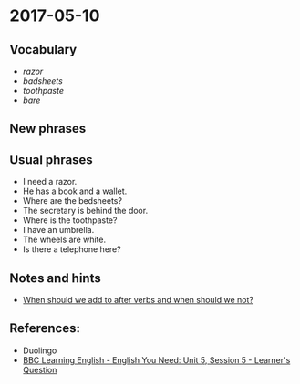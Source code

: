 # 2017-05-10

## Vocabulary

- *razor*
- *badsheets*
- *toothpaste*
- *bare*

## New phrases

## Usual phrases
- I need a razor.
- He has a book and a wallet.
- Where are the bedsheets?
- The secretary is behind the door.
- Where is the toothpaste?
- I have an umbrella.
- The wheels are white.
- Is there a telephone here?

## Notes and hints
- [When should we add to after verbs and when should we not?](http://bit.ly/2q3GYgH)

## References:
- Duolingo
- [BBC Learning English - English You Need: Unit 5, Session 5 - Learner's Question](http://www.bbc.co.uk/learningenglish/english/course/english-you-need/unit-5/session-5)
